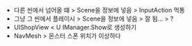 - 다른 씬에서 넘어올 떄 > Scene을 정보에 넣음 > InputAction 먹통
- 그냥 그 씬에서 플레이시 > Scene을 정보에 넣음 > 잘 됨... > ?
- UIShopView < U IManager.Show로 생성하기
- NavMesh > 몬스터 스폰 위치가 이상하다